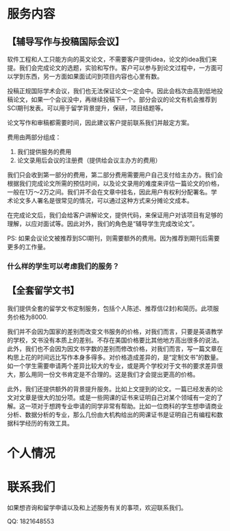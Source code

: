 
# 服务内容

## 【辅导写作与投稿国际会议】
软件工程和人工只能方向的英文论文，不需要客户提供idea，论文的idea我们来提。我们会完成论文的选题，实验和写作。客户可以参与到论文过程中，一方面可以学到东西，另一方面如果面试问到项目内容也心里有数。

投稿正规国际学术会议，我们也无法保证论文一定会中。因此会档次由高到低地投稿论文，如果一个会议没中，再继续投稿下一个。部分会议的论文有机会推荐到SCI期刊发表。可以用于留学背景提升，保研，项目结题等。

论文写作和审稿都需要时间，因此建议客户提前联系我们并敲定方案。

费用由两部分组成：

1. 我们提供服务的费用
2. 论文录用后会议的注册费（提供给会议主办方的费用）

我们只会收到第一部分的费用，第二部分费用需要用户自己支付给主办方。我们会根据我们完成论文所需的预估时间，以及论文录用的难度来评估一篇论文的价格，一般在1万～2万之间。我们并不会在文章中挂名，因此用户有权利分配署名。学术论文多人署名是很常见的情况，可以通过这种方式来分摊论文成本。

在完成论文后，我们会给客户讲解论文，提供代码，来保证用户对该项目有足够的理解，以应对面试等。因此对外，我们的角色是“辅导学生完成改论文”。

PS: 如果会议论文被推荐到SCI期刊，则需要额外的费用。因为推荐到期刊后需要更多的工作量。

### 什么样的学生可以考虑我们的服务？

## 【全套留学文书】

我们提供全套的留学文书定制服务，包括个人陈述、推荐信(2封)和简历。此项服务价格为8000. 

我们并不会因为国家的差别而改变文书服务的价格，对我们而言，只要是英语教学的学校，文书没有本质上的差别。不存在美国价格要比其他地方高出很多的说法。此外，我们也不会因为因文书字数的差别而修改价格，对我们而言，写一篇文章在构思上花的时间远比写作本身多得多。对价格造成差异的，是“定制文书”的数量。如一个学生需要申请两个差异比较大的专业，或是两个学校对于文书的要求差异很大，那么用同一份文书肯定是不合理的。这是我们才会提出更高的价格。

此外，我们还提供额外的背景提升服务。比如上文提到的论文。一篇已经发表的论文对文章是很大的加分项。或是一些网课的证书来证明自己对某个领域有一定的了解。这一项对于想跨专业申请的同学非常有帮助。比如一位商科的学生想申请商业分析、数据分析的专业，那么几份由大机构给出的网课证书是证明自己有编程和数据科学经历的有效工具。

# 个人情况

# 联系我们

如果想咨询和留学申请以及和上述服务有关的事项，欢迎联系我们。

QQ: 1821648553
